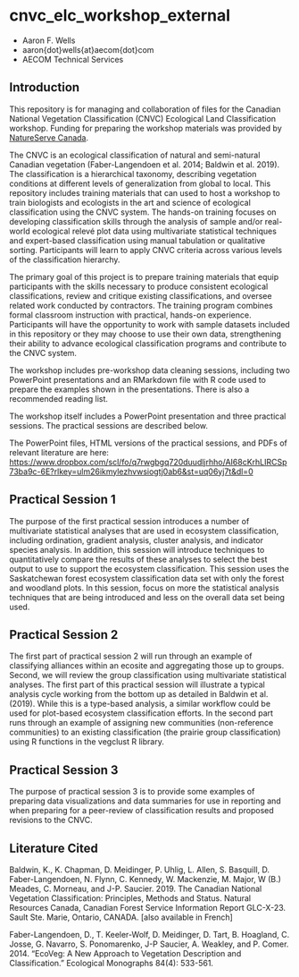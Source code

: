 # cnvc_elc_workshop_external
* Aaron F. Wells
* aaron{dot}wells{at}aecom{dot}com
* AECOM Technical Services

## Introduction
This repository is for managing and collaboration of files for the Canadian National Vegetation Classification (CNVC) Ecological Land Classification workshop. Funding for preparing the workshop materials was provided by [NatureServe Canada](https://www.natureserve.org/canada).

The CNVC is an ecological classification of natural and semi-natural Canadian vegetation (Faber-Langendoen et al. 2014; Baldwin et al. 2019). The classification is a hierarchical taxonomy, describing vegetation conditions at different levels of generalization from global to local. This repository includes training materials that can used to host a workshop to train biologists and ecologists in the art and science of ecological classification using the CNVC system. The hands-on training focuses on developing classification skills through the analysis of sample and/or real-world ecological relevé plot data using multivariate statistical techniques and expert-based classification using manual tabulation or qualitative sorting. Participants will learn to apply CNVC criteria across various levels of the classification hierarchy. 

The primary goal of this project is to prepare training materials that equip participants with the skills necessary to produce consistent ecological classifications, review and critique existing classifications, and oversee related work conducted by contractors. The training program combines formal classroom instruction with practical, hands-on experience. Participants will have the opportunity to work with sample datasets included in this repository or they may choose to use their own data, strengthening their ability to advance ecological classification programs and contribute to the CNVC system.

The workshop includes pre-workshop data cleaning sessions, including two PowerPoint presentations and an RMarkdown file with R code used to prepare the examples shown in the presentations. There is also a recommended reading list.

The workshop itself includes a PowerPoint presentation and three practical sessions. The practical sessions are described below.

The PowerPoint files, HTML versions of the practical sessions, and PDFs of relevant literature are here: https://www.dropbox.com/scl/fo/q7rwgbgq720duudljrhho/AI68cKrhLIRCSp73ba9c-6E?rlkey=ulm26ikmylezhvwsiogtj0ab6&st=uq06yj7t&dl=0

## Practical Session 1

The purpose of the first practical session introduces a number of multivariate statistical analyses that are used in ecosystem classification, including ordination, gradient analysis, cluster analysis, and indicator species analysis. In addition, this session will introduce techniques to quantitatively compare the results of these analyses to select the best output to use to support the ecosystem classification. This session uses the Saskatchewan forest ecosystem classification data set with only the forest and woodland plots. In this session, focus on more the statistical analysis techniques that are being introduced and less on the overall data set being used.

## Practical Session 2

The first part of practical session 2 will run through an example of classifying alliances within an ecosite and aggregating those up to groups. Second, we will review the group classification using multivariate statistical analyses. The first part of this practical session will illustrate a typical analysis cycle working from the bottom up as detailed in Baldwin et al. (2019). While this is a type-based analysis, a similar workflow could be used for plot-based ecosystem classification efforts. In the second part runs through an example of assigning new communities (non-reference communities) to an existing classification (the prairie group classification) using R functions in the vegclust R library.

## Practical Session 3

The purpose of practical session 3 is to provide some examples of preparing data visualizations and data summaries for use in reporting and when preparing for a peer-review of classification results and proposed revisions to the CNVC.

## Literature Cited
Baldwin, K., K. Chapman, D. Meidinger, P. Uhlig, L. Allen, S. Basquill, D. Faber-Langendoen, N. Flynn, C. Kennedy, W. Mackenzie, M. Major, W (B.) Meades, C. Morneau, and J-P. Saucier. 2019. The Canadian National Vegetation Classification: Principles, Methods and Status. Natural Resources Canada, Canadian Forest Service Information Report GLC-X-23. Sault Ste. Marie, Ontario, CANADA. [also available in French]

Faber-Langendoen, D., T. Keeler-Wolf, D. Meidinger, D. Tart, B. Hoagland, C. Josse, G. Navarro, S. Ponomarenko, J-P Saucier, A. Weakley, and P. Comer. 2014. “EcoVeg: A New Approach to Vegetation Description and Classification.” Ecological Monographs 84(4): 533-561.

